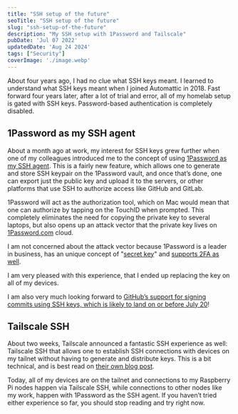 ```yaml
---
title: "SSH setup of the future"
seoTitle: "SSH setup of the future"
slug: "ssh-setup-of-the-future"
description: "My SSH setup with 1Password and Tailscale"
pubDate: 'Jul 07 2022'
updatedDate: 'Aug 24 2024'
tags: ["Security"]
coverImage: './image.webp'
---
```



About four years ago, I had no clue what SSH keys meant. I learned to understand what SSH keys meant when I joined Automattic in 2018. Fast forward four years later, after a lot of trial and error, all of my homelab setup is gated with SSH keys. Password-based authentication is completely disabled.

## 1Password as my SSH agent

About a month ago at work, my interest for SSH keys grew further when one of my colleagues introduced me to the concept of using [1Password as my SSH agent](https://blog.1password.com/1password-ssh-agent/). This is a fairly new feature, which allows one to generate and store SSH keypair on the 1Password vault, and once that’s done, one can export just the public key and upload it to the servers, or other platforms that use SSH to authorize access like GitHub and GitLab.

1Password will act as the authorization tool, which on Mac would mean that one can authorize by tapping on the TouchID when prompted. This completely eliminates the need for copying the private key to several laptops, but also opens up an attack vector that the private key lives on [1Password.com](http://1password.com/) cloud.

I am not concerned about the attack vector because 1Password is a leader in business, has an unique concept of "[secret key](https://support.1password.com/secret-key-security/)" and [supports 2FA as well](https://support.1password.com/two-factor-authentication/).

I am very pleased with this experience, that I ended up replacing the key on all of my devices.

I am also very much looking forward to [GitHub’s support for signing commits using SSH keys, which is likely to land on or before July 20](https://github.com/orgs/github-community/discussions/7744#discussioncomment-3095118)!

## Tailscale SSH

About two weeks, Tailscale announced a fantastic SSH experience as well: Tailscale SSH that allows one to establish SSH connections with devices on my tailnet without having to generate and distribute keys. This is a bit technical, and is best read on [their own blog post](https://tailscale.com/blog/tailscale-ssh/).

Today, all of my devices are on the tailnet and connections to my Raspberry Pi nodes happen via Tailscale SSH, while connections to other nodes like my work, happen with 1Password as the SSH agent. If you haven’t tried either experience so far, you should stop reading and try right now.
